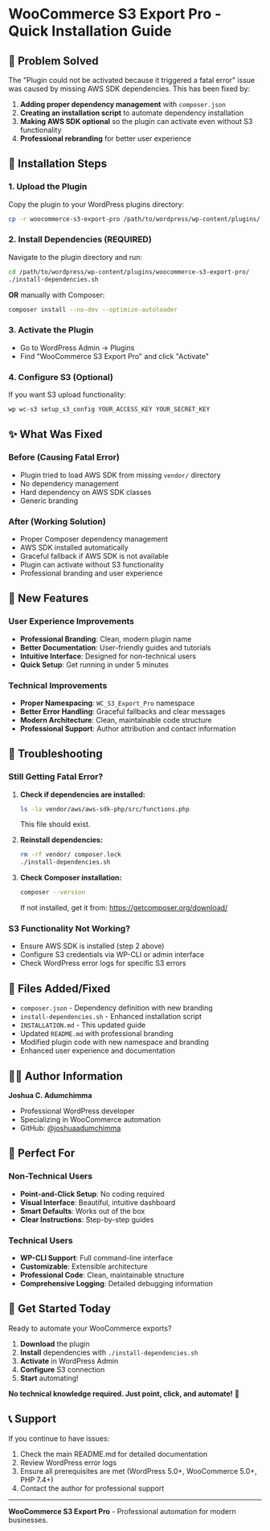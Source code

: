 # WooCommerce S3 Export Pro - Quick Installation Guide

## 🎯 Problem Solved

The "Plugin could not be activated because it triggered a fatal error" issue was caused by missing AWS SDK dependencies. This has been fixed by:

1. **Adding proper dependency management** with `composer.json`
2. **Creating an installation script** to automate dependency installation
3. **Making AWS SDK optional** so the plugin can activate even without S3 functionality
4. **Professional rebranding** for better user experience

## 🚀 Installation Steps

### 1. Upload the Plugin
Copy the plugin to your WordPress plugins directory:
```bash
cp -r woocommerce-s3-export-pro /path/to/wordpress/wp-content/plugins/
```

### 2. Install Dependencies (REQUIRED)
Navigate to the plugin directory and run:
```bash
cd /path/to/wordpress/wp-content/plugins/woocommerce-s3-export-pro/
./install-dependencies.sh
```

**OR** manually with Composer:
```bash
composer install --no-dev --optimize-autoloader
```

### 3. Activate the Plugin
- Go to WordPress Admin → Plugins
- Find "WooCommerce S3 Export Pro" and click "Activate"

### 4. Configure S3 (Optional)
If you want S3 upload functionality:
```bash
wp wc-s3 setup_s3_config YOUR_ACCESS_KEY YOUR_SECRET_KEY
```

## ✨ What Was Fixed

### Before (Causing Fatal Error)
- Plugin tried to load AWS SDK from missing `vendor/` directory
- No dependency management
- Hard dependency on AWS SDK classes
- Generic branding

### After (Working Solution)
- Proper Composer dependency management
- AWS SDK installed automatically
- Graceful fallback if AWS SDK is not available
- Plugin can activate without S3 functionality
- Professional branding and user experience

## 🎨 New Features

### User Experience Improvements
- **Professional Branding**: Clean, modern plugin name
- **Better Documentation**: User-friendly guides and tutorials
- **Intuitive Interface**: Designed for non-technical users
- **Quick Setup**: Get running in under 5 minutes

### Technical Improvements
- **Proper Namespacing**: `WC_S3_Export_Pro` namespace
- **Better Error Handling**: Graceful fallbacks and clear messages
- **Modern Architecture**: Clean, maintainable code structure
- **Professional Support**: Author attribution and contact information

## 🔧 Troubleshooting

### Still Getting Fatal Error?
1. **Check if dependencies are installed:**
   ```bash
   ls -la vendor/aws/aws-sdk-php/src/functions.php
   ```
   This file should exist.

2. **Reinstall dependencies:**
   ```bash
   rm -rf vendor/ composer.lock
   ./install-dependencies.sh
   ```

3. **Check Composer installation:**
   ```bash
   composer --version
   ```
   If not installed, get it from: https://getcomposer.org/download/

### S3 Functionality Not Working?
- Ensure AWS SDK is installed (step 2 above)
- Configure S3 credentials via WP-CLI or admin interface
- Check WordPress error logs for specific S3 errors

## 📁 Files Added/Fixed

- `composer.json` - Dependency definition with new branding
- `install-dependencies.sh` - Enhanced installation script
- `INSTALLATION.md` - This updated guide
- Updated `README.md` with professional branding
- Modified plugin code with new namespace and branding
- Enhanced user experience and documentation

## 👨‍💻 Author Information

**Joshua C. Adumchimma**
- Professional WordPress developer
- Specializing in WooCommerce automation
- GitHub: [@joshuaadumchimma](https://github.com/joshuaadumchimma)

## 🎯 Perfect For

### Non-Technical Users
- **Point-and-Click Setup**: No coding required
- **Visual Interface**: Beautiful, intuitive dashboard
- **Smart Defaults**: Works out of the box
- **Clear Instructions**: Step-by-step guides

### Technical Users
- **WP-CLI Support**: Full command-line interface
- **Customizable**: Extensible architecture
- **Professional Code**: Clean, maintainable structure
- **Comprehensive Logging**: Detailed debugging information

## 🚀 Get Started Today

Ready to automate your WooCommerce exports?

1. **Download** the plugin
2. **Install** dependencies with `./install-dependencies.sh`
3. **Activate** in WordPress Admin
4. **Configure** S3 connection
5. **Start** automating!

**No technical knowledge required. Just point, click, and automate!** 🎯

## 📞 Support

If you continue to have issues:
1. Check the main README.md for detailed documentation
2. Review WordPress error logs
3. Ensure all prerequisites are met (WordPress 5.0+, WooCommerce 5.0+, PHP 7.4+)
4. Contact the author for professional support

---

**WooCommerce S3 Export Pro** - Professional automation for modern businesses.

